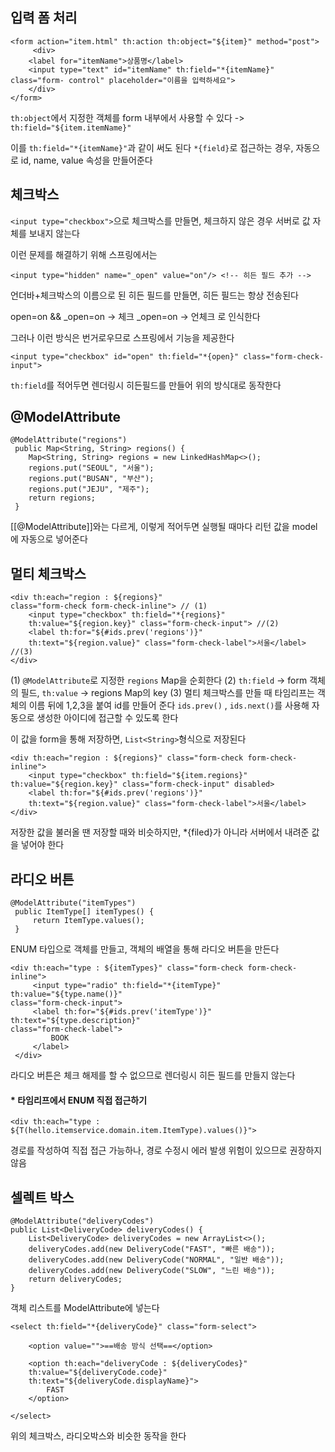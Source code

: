 ## 입력 폼 처리
```
<form action="item.html" th:action th:object="${item}" method="post">
     <div>
	<label for="itemName">상품명</label>
	<input type="text" id="itemName" th:field="*{itemName}" class="form- control" placeholder="이름을 입력하세요">
	</div>
</form>
```

`th:object`에서 지정한 객체를 form 내부에서 사용할 수 있다
-> `th:field="${item.itemName}"`

이를 `th:field="*{itemName}"`과 같이 써도 된다
`*{field}`로 접근하는 경우, 자동으로 id, name, value 속성을 만들어준다


## 체크박스
`<input type="checkbox">`으로 체크박스를 만들면, 체크하지 않은 경우 서버로 값 자체를 보내지 않는다

이런 문제를 해결하기 위해 스프링에서는
```
<input type="hidden" name="_open" value="on"/> <!-- 히든 필드 추가 -->
```
언더바+체크박스의 이름으로 된 히든 필드를 만들면, 
히든 필드는 항상 전송된다

open=on && \_open=on -> 체크
 \_open=on -> 언체크 로 인식한다

그러나 이런 방식은 번거로우므로 스프링에서 기능을 제공한다

```
<input type="checkbox" id="open" th:field="*{open}" class="form-check-input">
```
`th:field`를 적어두면 렌더링시 히든필드를 만들어 위의 방식대로 동작한다


## @ModelAttribute
```
@ModelAttribute("regions")
 public Map<String, String> regions() {
	Map<String, String> regions = new LinkedHashMap<>(); 
	regions.put("SEOUL", "서울");  
	regions.put("BUSAN", "부산");  
	regions.put("JEJU", "제주");
    return regions;
 }
```
[[@ModelAttribute]]와는 다르게, 이렇게 적어두면 실행될 때마다 리턴 값을 model에 자동으로 넣어준다


## 멀티 체크박스
```
<div th:each="region : ${regions}" 
class="form-check form-check-inline"> // (1)
	<input type="checkbox" th:field="*{regions}" 
	th:value="${region.key}" class="form-check-input"> //(2)
	<label th:for="${#ids.prev('regions')}"  
	th:text="${region.value}" class="form-check-label">서울</label> //(3)
</div>
```

(1) `@ModelAttribute`로 지정한 `regions` Map을 순회한다 
(2) `th:field` -> form 객체의 필드, `th:value` -> regions Map의 key
(3) 멀티 체크박스를 만들 때 타임리프는 객체의 이름 뒤에 1,2,3을 붙여 id를 만들어 준다
`ids.prev()` , `ids.next()`를 사용해 자동으로 생성한 아이디에 접근할 수 있도록 한다

이 값을 form을 통해 저장하면, `List<String>`형식으로 저장된다

```
<div th:each="region : ${regions}" class="form-check form-check-inline">
	<input type="checkbox" th:field="${item.regions}" th:value="${region.key}" class="form-check-input" disabled>
	<label th:for="${#ids.prev('regions')}"  
	th:text="${region.value}" class="form-check-label">서울</label>
</div>
```
저장한 값을 불러올 땐 저장할 때와 비슷하지만, \*{filed}가 아니라 서버에서 내려준 값을 넣어야 한다


## 라디오 버튼
```
@ModelAttribute("itemTypes")
 public ItemType[] itemTypes() {
     return ItemType.values();
 }
```
ENUM 타입으로 객체를 만들고, 객체의 배열을 통해 라디오 버튼을 만든다

```
<div th:each="type : ${itemTypes}" class="form-check form-check-inline">
	 <input type="radio" th:field="*{itemType}" th:value="${type.name()}"
class="form-check-input">
	 <label th:for="${#ids.prev('itemType')}" th:text="${type.description}"
class="form-check-label">
		 BOOK
	 </label>
 </div>
```
라디오 버튼은 체크 해제를 할 수 없으므로 렌더링시 히든 필드를 만들지 않는다


#### \* 타임리프에서 ENUM 직접 접근하기
```
<div th:each="type : ${T(hello.itemservice.domain.item.ItemType).values()}">
```
경로를 작성하여 직접 접근 가능하나, 경로 수정시 에러 발생 위험이 있으므로 권장하지 않음



## 셀렉트 박스
```
@ModelAttribute("deliveryCodes")
public List<DeliveryCode> deliveryCodes() {
	List<DeliveryCode> deliveryCodes = new ArrayList<>(); 
	deliveryCodes.add(new DeliveryCode("FAST", "빠른 배송"));
	deliveryCodes.add(new DeliveryCode("NORMAL", "일반 배송")); 
	deliveryCodes.add(new DeliveryCode("SLOW", "느린 배송")); 
	return deliveryCodes;
}
```
객체 리스트를 ModelAttribute에 넣는다

```
<select th:field="*{deliveryCode}" class="form-select">

	<option value="">==배송 방식 선택==</option>
	
	<option th:each="deliveryCode : ${deliveryCodes}" 
	th:value="${deliveryCode.code}" 
	th:text="${deliveryCode.displayName}">
		FAST
	</option>

</select>
```
위의 체크박스, 라디오박스와 비슷한 동작을 한다